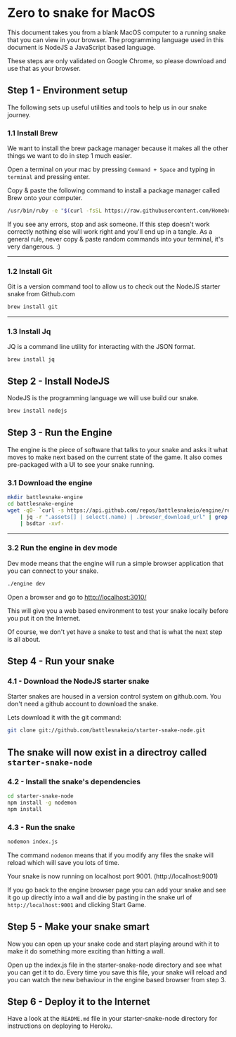 # Zero to snake for MacOS

This document takes you from a blank MacOS computer to a running snake that you can view in your browser.
The programming language used in this document is NodeJS a JavaScript based language.

These steps are only validated on Google Chrome, so please download and use that as your browser.

## Step 1 - Environment setup
The following sets up useful utilities and tools to help us in our snake journey.

### 1.1 Install Brew
We want to install the brew package manager because it makes all the other things we want to do in step 1 much easier.

Open a terminal on your mac by pressing `Command + Space` and typing in `terminal` and pressing enter.

Copy & paste the following command to install a package manager called Brew onto your computer.

```bash
/usr/bin/ruby -e "$(curl -fsSL https://raw.githubusercontent.com/Homebrew/install/master/install)"
```

If you see any errors, stop and ask someone.  If this step doesn't work correctly nothing else will work right and you'll 
end up in a tangle. As a general rule, never copy & paste random commands into your terminal, it's very dangerous. :) 

--- 

### 1.2 Install Git
Git is a version command tool to allow us to check out the NodeJS starter snake from Github.com

```bash
brew install git
```

--- 

### 1.3 Install Jq
JQ is a command line utility for interacting with the JSON format.

```
brew install jq
```

## Step 2 - Install NodeJS

NodeJS is the programming language we will use build our snake.

```bash
brew install nodejs
```

## Step 3 - Run the Engine
The engine is the piece of software that talks to your snake and asks it what moves to make next based on the current
state of the game.  It also comes pre-packaged with a UI to see your snake running.

### 3.1 Download the engine

```bash
mkdir battlesnake-engine
cd battlesnake-engine
wget -qO- `curl -s https://api.github.com/repos/battlesnakeio/engine/releases/latest \
    | jq -r ".assets[] | select(.name) | .browser_download_url" | grep Darwin | grep 64` \
    | bsdtar -xvf-
```

---

### 3.2 Run the engine in dev mode
Dev mode means that the engine will run a simple browser application that you can connect to your snake.

```bash
./engine dev
```

Open a browser and go to <a href="http://localhost:3010/">http://localhost:3010/</a>

This will give you a web based environment to test your snake locally before you put it on the Internet.

Of course, we don't yet have a snake to test and that is what the next step is all about.

## Step 4 - Run your snake

### 4.1 - Download the NodeJS starter snake
Starter snakes are housed in a version control system on github.com. You don't need a github account to download the 
snake.

Lets download it with the git command:

```bash
git clone git://github.com/battlesnakeio/starter-snake-node.git
```

The snake will now exist in a directroy called `starter-snake-node`
---

### 4.2 - Install the snake's dependencies

```bash
cd starter-snake-node
npm install -g nodemon
npm install
```

### 4.3 - Run the snake

```bash
nodemon index.js
```

The command `nodemon` means that if you modify any files the snake will reload which will save you lots of time.

Your snake is now running on localhost port 9001.  (http://localhost:9001)

If you go back to the engine browser page you can add your snake and see it go up directly into a wall and die by pasting 
in the snake url of `http://localhost:9001` and clicking Start Game.

## Step 5 - Make your snake smart
Now you can open up your snake code and start playing around with it to make it do something more exciting than hitting a 
wall.  

Open up the index.js file in the starter-snake-node directory and see what you can get it to do.  Every time you save
this file, your snake will reload and you can watch the new behaviour in the engine based browser from step 3.

## Step 6 - Deploy it to the Internet
Have a look at the `README.md` file in your starter-snake-node directory for instructions on deploying to Heroku.